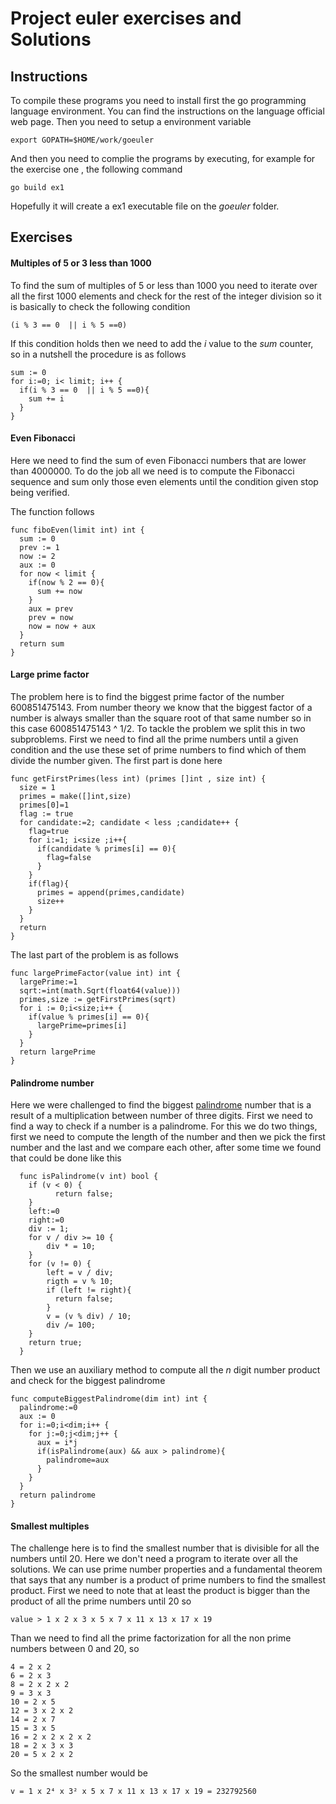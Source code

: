 # Project euler exercises and Solutions

## Instructions
To compile these programs you need to install first the go programming language environment. You can find the instructions on the language official web page. Then you need to setup a environment variable

    export GOPATH=$HOME/work/goeuler

And then you need to complie the programs by executing, for example for the exercise one , the following command

    go build ex1

Hopefully it will create a ex1 executable file on the *goeuler* folder.

## Exercises

#### Multiples of 5 or 3 less than 1000

To find the sum of multiples of 5 or less than 1000 you need to iterate over all the first 1000 elements and check for the rest of the integer division so it is basically to check the following condition

    (i % 3 == 0  || i % 5 ==0)

If this condition holds then we need to add the *i* value to the *sum* counter, so in a nutshell the procedure is as follows

    sum := 0
    for i:=0; i< limit; i++ {
      if(i % 3 == 0  || i % 5 ==0){
        sum += i
      }
    }

#### Even Fibonacci

Here we need to find the sum of even Fibonacci numbers that are lower than 4000000. To do the job all we need is to compute the Fibonacci sequence and sum only those even elements until the condition given stop being verified.

The function follows

    func fiboEven(limit int) int {
      sum := 0
      prev := 1
      now := 2
      aux := 0
      for now < limit {
        if(now % 2 == 0){
          sum += now
        }
        aux = prev
        prev = now
        now = now + aux
      }
      return sum
    }

#### Large prime factor

The problem here is to find the biggest prime factor of the number 600851475143. From number theory we know that the biggest factor of a number is always smaller than the square root of that same number so in this case 600851475143 ^ 1/2. To tackle the problem we split this in two subproblems. First we need to find all the prime numbers until a given condition and the use these set of prime numbers to find which of them divide the number given. The first part is done here

    func getFirstPrimes(less int) (primes []int , size int) {
      size = 1
      primes = make([]int,size)
      primes[0]=1
      flag := true
      for candidate:=2; candidate < less ;candidate++ {
        flag=true
        for i:=1; i<size ;i++{
          if(candidate % primes[i] == 0){
            flag=false
          }
        }
        if(flag){
          primes = append(primes,candidate)
          size++
        }
      }
      return
    }

The last part of the problem is as follows

    func largePrimeFactor(value int) int {
      largePrime:=1
      sqrt:=int(math.Sqrt(float64(value)))
      primes,size := getFirstPrimes(sqrt)
      for i := 0;i<size;i++ {
        if(value % primes[i] == 0){
          largePrime=primes[i]
        }
      }
      return largePrime
    }


#### Palindrome number

  Here we were challenged to find the biggest [palindrome](https://en.wikipedia.org/wiki/Palindrome) number that is a result of a multiplication between number of three digits. First we need to find a way to check if a number is a palindrome. For this we do two things, first we need to compute the length of the number and then we pick the first number and the last and we compare each other, after some time we found that could be done like this

      func isPalindrome(v int) bool {
        if (v < 0) {
              return false;
        }
        left:=0
        right:=0
        div := 1;
        for v / div >= 10 {
            div * = 10;
        }
        for (v != 0) {
            left = v / div;
            rigth = v % 10;
            if (left != right){
              return false;
            }
            v = (v % div) / 10;
            div /= 100;
        }
        return true;
      }


Then we use an auxiliary method to compute all the *n* digit number product and check for the biggest palindrome

    func computeBiggestPalindrome(dim int) int {
      palindrome:=0
      aux := 0
      for i:=0;i<dim;i++ {
        for j:=0;j<dim;j++ {
          aux = i*j
          if(isPalindrome(aux) && aux > palindrome){
            palindrome=aux
          }
        }
      }
      return palindrome
    }


#### Smallest multiples

The challenge here is to find the smallest number that is divisible for all the numbers until 20. Here we don't need a program to iterate over all the solutions. We can use prime number properties and a fundamental theorem that says that any number is a product of prime numbers to find the smallest product. First we need to note that at least the product is bigger than the product of all the prime numbers until 20 so

    value > 1 x 2 x 3 x 5 x 7 x 11 x 13 x 17 x 19

Than we need to find all the prime factorization for all the non prime numbers between 0 and 20, so

    4 = 2 x 2
    6 = 2 x 3
    8 = 2 x 2 x 2
    9 = 3 x 3
    10 = 2 x 5
    12 = 3 x 2 x 2
    14 = 2 x 7
    15 = 3 x 5
    16 = 2 x 2 x 2 x 2
    18 = 2 x 3 x 3
    20 = 5 x 2 x 2

So the smallest number would be

    v = 1 x 2⁴ x 3² x 5 x 7 x 11 x 13 x 17 x 19 = 232792560
